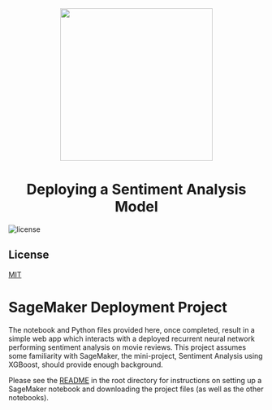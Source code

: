 <div align="center">
  <img
    src="https://s3.amazonaws.com/video.udacity-data.com/topher/2018/October/5bd36f2f_6-6-project-building-sentiment-analysis-model/6-6-project-building-sentiment-analysis-model.jpg"
    height="300"
    width="300"
  />
  
  <br />
  <h1>Deploying a Sentiment Analysis Model</h1>
</div>

![license](https://img.shields.io/badge/LICENSE-MIT-blue.svg?style=flat-square)

## License

[MIT](https://choosealicense.com/licenses/mit/)

# SageMaker Deployment Project

The notebook and Python files provided here, once completed, result in a simple web app which interacts with a deployed recurrent neural network performing sentiment analysis on movie reviews. This project assumes some familiarity with SageMaker, the mini-project, Sentiment Analysis using XGBoost, should provide enough background.

Please see the [README](https://github.com/udacity/sagemaker-deployment/tree/master/README.md) in the root directory for instructions on setting up a SageMaker notebook and downloading the project files (as well as the other notebooks).
